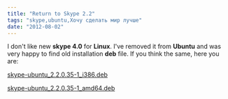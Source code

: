 ```yaml
---
title: "Return to Skype 2.2"
tags: "skype,ubuntu,Хочу сделать мир лучше"
date: "2012-08-02"
---
```


I don't like new **skype 4.0** for **Linux**. I've removed it from **Ubuntu** and was very happy to find old installation **deb** file. If you think the same, here you are:

[skype-ubuntu\_2.2.0.35-1\_i386.deb](http://stepansuvorov.com/share/skype-ubuntu_2.2.0.35-1_i386.deb)

[skype-ubuntu\_2.2.0.35-1\_amd64.deb](http://stepansuvorov.com/share/skype-ubuntu_2.2.0.35-1_amd64.deb)
